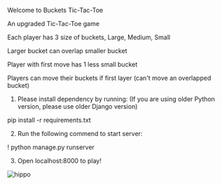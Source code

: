 Welcome to Buckets Tic-Tac-Toe

An upgraded Tic-Tac-Toe game

Each player has 3 size of buckets, Large, Medium, Small

Larger bucket can overlap smaller bucket

Player with first move has 1 less small bucket

Players can move their buckets if first layer (can't move an overlapped bucket)

1. Please install dependency by running: (If you are using older Python version, please use older Django version)

pip install -r requirements.txt

2. Run the following commend to start server:

! python manage.py runserver

3. Open localhost:8000 to play!
 
![hippo](https://github.com/mingsit/mini-game/blob/main/demo.gif)
